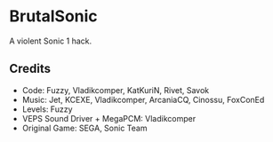 # BrutalSonic
A violent Sonic 1 hack.

## Credits
- Code: Fuzzy, Vladikcomper, KatKuriN, Rivet, Savok
- Music: Jet, KCEXE, Vladikcomper, ArcaniaCQ, Cinossu, FoxConEd
- Levels: Fuzzy
- VEPS Sound Driver + MegaPCM: Vladikcomper
- Original Game: SEGA, Sonic Team
